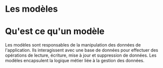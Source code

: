 # Les modèles

# Qu'est ce qu'un modèle
Les modèles sont responsables de la manipulation des données de l'application.
Ils interagissent avec une base de données pour effectuer des opérations de lecture, écriture, mise à jour et suppression de données.
Les modèles encapsulent la logique métier liée à la gestion des données.